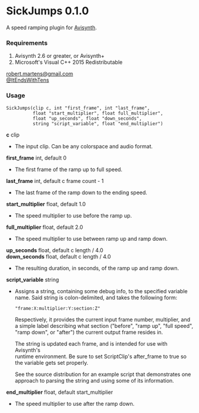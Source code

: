 
  SickJumps 0.1.0
  ===============

  A speed ramping plugin for [Avisynth](http://www.avisynth.nl).

  ### Requirements ###
  1. Avisynth 2.6 or greater, or Avisynth+
  2. Microsoft's Visual C++ 2015 Redistributable

  robert.martens@gmail.com  
  [@ItEndsWithTens](https://twitter.com/ItEndsWithTens)

  ### Usage ###

    SickJumps(clip c, int "first_frame", int "last_frame",
              float "start_multiplier", float full_multiplier",
              float "up_seconds", float "down_seconds",
              string "script_variable", float "end_multiplier")

  **c** clip
  - The input clip. Can be any colorspace and audio format.

  **first_frame** int, default 0
  - The first frame of the ramp up to full speed.

  **last_frame** int, default c frame count - 1
  - The last frame of the ramp down to the ending speed.

  **start_multiplier** float, default 1.0
  - The speed multiplier to use before the ramp up.

  **full_multiplier** float, default 2.0
  - The speed multiplier to use between ramp up and ramp down.

  **up_seconds** float, default c length / 4.0  
  **down_seconds** float, default c length / 4.0
  - The resulting duration, in seconds, of the ramp up and ramp down.

  **script_variable** string
  - Assigns a string, containing some debug info, to the specified variable  
    name. Said string is colon-delimited, and takes the following form:

    ```"frame:X:multiplier:Y:section:Z"```

    Respectively, it provides the current input frame number, multiplier, and  
    a simple label describing what section ("before", "ramp up", "full speed",  
    "ramp down", or "after") the current output frame resides in.

    The string is updated each frame, and is intended for use with Avisynth's  
    runtime environment. Be sure to set ScriptClip's after_frame to true so  
    the variable gets set properly.

    See the source distribution for an example script that demonstrates one  
    approach to parsing the string and using some of its information.  

  **end_multiplier** float, default start_multiplier
  - The speed multiplier to use after the ramp down.
